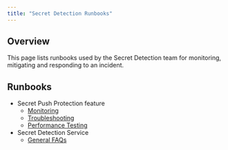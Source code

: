 ```yaml
---
title: "Secret Detection Runbooks"
---
```


## Overview

This page lists runbooks used by the Secret Detection team for monitoring, mitigating and responding to an incident.

## Runbooks

* Secret Push Protection feature
  * [Monitoring](secret-push-protection-monitoring)
  * [Troubleshooting](secret-push-protection-troubleshooting)
  * [Performance Testing](secret-push-protection-performance-testing)
* Secret Detection Service
  * [General FAQs](secret-detection-svc-faqs)
